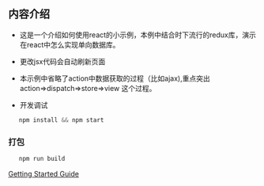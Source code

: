 ## 内容介绍
*  这是一个介绍如何使用react的小示例，本例中结合时下流行的redux库，演示
   在react中怎么实现单向数据库。
*  更改jsx代码会自动刷新页面
*  本示例中省略了action中数据获取的过程（比如ajax),重点突出action=>dispatch=>store=>view 这个过程。

* 开发调试
```javascript 
   npm install && npm start
```

### 打包

```javascript 
   npm run build
```
[Getting Started Guide](http://www.tutorialspoint.com/reactjs/index.htm)